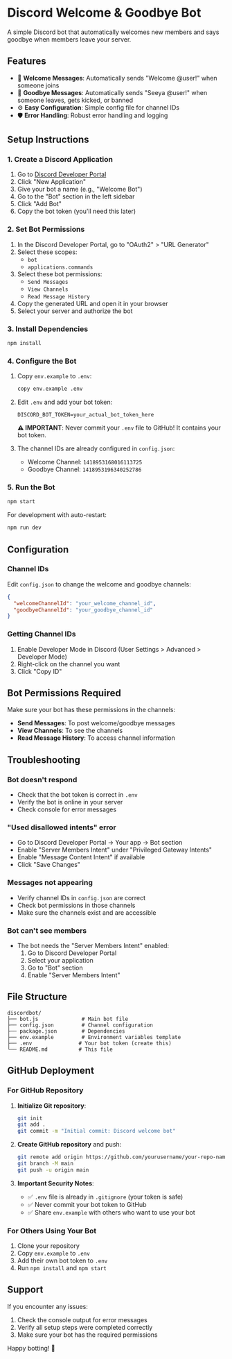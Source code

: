 # Discord Welcome & Goodbye Bot

A simple Discord bot that automatically welcomes new members and says goodbye when members leave your server.

## Features

- 🎉 **Welcome Messages**: Automatically sends "Welcome @user!" when someone joins
- 👋 **Goodbye Messages**: Automatically sends "Seeya @user!" when someone leaves, gets kicked, or banned
- ⚙️ **Easy Configuration**: Simple config file for channel IDs
- 🛡️ **Error Handling**: Robust error handling and logging

## Setup Instructions

### 1. Create a Discord Application

1. Go to [Discord Developer Portal](https://discord.com/developers/applications)
2. Click "New Application"
3. Give your bot a name (e.g., "Welcome Bot")
4. Go to the "Bot" section in the left sidebar
5. Click "Add Bot"
6. Copy the bot token (you'll need this later)

### 2. Set Bot Permissions

1. In the Discord Developer Portal, go to "OAuth2" > "URL Generator"
2. Select these scopes:
   - `bot`
   - `applications.commands`
3. Select these bot permissions:
   - `Send Messages`
   - `View Channels`
   - `Read Message History`
4. Copy the generated URL and open it in your browser
5. Select your server and authorize the bot

### 3. Install Dependencies

```bash
npm install
```

### 4. Configure the Bot

1. Copy `env.example` to `.env`:
   ```bash
   copy env.example .env
   ```

2. Edit `.env` and add your bot token:
   ```
   DISCORD_BOT_TOKEN=your_actual_bot_token_here
   ```

   **⚠️ IMPORTANT**: Never commit your `.env` file to GitHub! It contains your bot token.

3. The channel IDs are already configured in `config.json`:
   - Welcome Channel: `1418953168016113725`
   - Goodbye Channel: `1418953196340252786`

### 5. Run the Bot

```bash
npm start
```

For development with auto-restart:
```bash
npm run dev
```

## Configuration

### Channel IDs

Edit `config.json` to change the welcome and goodbye channels:

```json
{
  "welcomeChannelId": "your_welcome_channel_id",
  "goodbyeChannelId": "your_goodbye_channel_id"
}
```

### Getting Channel IDs

1. Enable Developer Mode in Discord (User Settings > Advanced > Developer Mode)
2. Right-click on the channel you want
3. Click "Copy ID"

## Bot Permissions Required

Make sure your bot has these permissions in the channels:
- **Send Messages**: To post welcome/goodbye messages
- **View Channels**: To see the channels
- **Read Message History**: To access channel information

## Troubleshooting

### Bot doesn't respond
- Check that the bot token is correct in `.env`
- Verify the bot is online in your server
- Check console for error messages

### "Used disallowed intents" error
- Go to Discord Developer Portal → Your app → Bot section
- Enable "Server Members Intent" under "Privileged Gateway Intents"
- Enable "Message Content Intent" if available
- Click "Save Changes"

### Messages not appearing
- Verify channel IDs in `config.json` are correct
- Check bot permissions in those channels
- Make sure the channels exist and are accessible

### Bot can't see members
- The bot needs the "Server Members Intent" enabled:
  1. Go to Discord Developer Portal
  2. Select your application
  3. Go to "Bot" section
  4. Enable "Server Members Intent"

## File Structure

```
discordbot/
├── bot.js              # Main bot file
├── config.json         # Channel configuration
├── package.json        # Dependencies
├── env.example         # Environment variables template
├── .env               # Your bot token (create this)
└── README.md          # This file
```

## GitHub Deployment

### For GitHub Repository

1. **Initialize Git repository**:
   ```bash
   git init
   git add .
   git commit -m "Initial commit: Discord welcome bot"
   ```

2. **Create GitHub repository** and push:
   ```bash
   git remote add origin https://github.com/yourusername/your-repo-name.git
   git branch -M main
   git push -u origin main
   ```

3. **Important Security Notes**:
   - ✅ `.env` file is already in `.gitignore` (your token is safe)
   - ✅ Never commit your bot token to GitHub
   - ✅ Share `env.example` with others who want to use your bot

### For Others Using Your Bot

1. Clone your repository
2. Copy `env.example` to `.env`
3. Add their own bot token to `.env`
4. Run `npm install` and `npm start`

## Support

If you encounter any issues:
1. Check the console output for error messages
2. Verify all setup steps were completed correctly
3. Make sure your bot has the required permissions

Happy botting! 🤖

